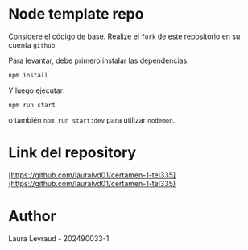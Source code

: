 # Node template repo

Considere el código de base. Realize el `fork` de este repositorio en su cuenta `github`.

Para levantar, debe primero instalar las dependencias:

```
npm install
```

Y luego ejecutar:

```
npm run start
```

o también `npm run start:dev` para utilizar `nodemon`.

# Link del repository
[https://github.com/lauralvd01/certamen-1-tel335](https://github.com/lauralvd01/certamen-1-tel335)

# Author 
Laura Levraud - 202490033-1